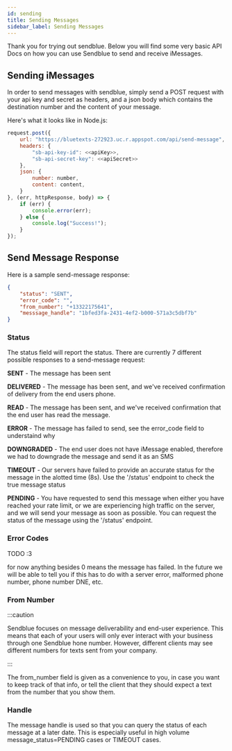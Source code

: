 ```yaml
---
id: sending
title: Sending Messages
sidebar_label: Sending Messages
---
```


Thank you for trying out sendblue. Below you will find some very basic API Docs on how you can use Sendblue to send and receive iMessages.

## Sending iMessages

In order to send messages with sendblue, simply send a POST request with your api key and secret as headers, and a json body which contains the destination number and the content of your message.

Here's what it looks like in Node.js:

``` js
request.post({
    url: "https://bluetexts-272923.uc.r.appspot.com/api/send-message",
    headers: {
        "sb-api-key-id": <<apiKey>>,
        "sb-api-secret-key": <<apiSecret>>
    },
    json: {
        number: number,
        content: content,
    }
}, (err, httpResponse, body) => {
    if (err) {
        console.error(err);
    } else {
        console.log("Success!");
    }
});
```

## Send Message Response

Here is a sample send-message response:

```json
{
    "status": "SENT",
    "error_code": "",
    "from_number": "+13322175641",
    "messsage_handle": "1bfed3fa-2431-4ef2-b000-571a3c5dbf7b"
}
```

### Status

The status field will report the status. There are currently 7 different possible responses to a send-message request:

**SENT** - The message has been sent

**DELIVERED** - The message has been sent, and we've received confirmation of delivery from the end users phone.

**READ** - The message has been sent, and we've received confirmation that the end user has read the message.

**ERROR** - The message has failed to send, see the error_code field to understaind why

**DOWNGRADED** - The end user does not have iMessage enabled, therefore we had to downgrade the message and send it as an SMS

**TIMEOUT** - Our servers have failed to provide an accurate status for the message in the alotted time (8s). Use the '/status' endpoint to check the true message status

**PENDING** - You have requested to send this message when either you have reached your rate limit, or we are experiencing high traffic on the server, and we will send your message as soon as possible. You can request the status of the message using the '/status' endpoint.

### Error Codes

TODO :3

for now anything besides 0 means the message has failed. In the future we will be able to tell you if this has to do with a server error, malformed phone number, phone number DNE, etc.

### From Number

:::caution

Sendblue focuses on message deliverability and end-user experience. This means that each of your users will only ever interact with your business through one Sendblue hone number. However, different clients may see different numbers for texts sent from your company.

:::

The from_number field is given as a convenience to you, in case you want to keep track of that info, or tell the client that they should expect a text from the number that you show them.


### Handle

The message handle is used so that you can query the status of each message at a later date. This is especially useful in high volume message_status=PENDING cases or TIMEOUT cases.
